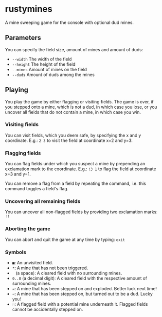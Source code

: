 # rustymines

A mine sweeping game for the console with optional dud mines.

## Parameters

You can specify the field size, amount of mines and amount of duds:

* `--width` The width of the field
* `--height` The height of the field
* `--mines` Amount of mines on the field
* `--duds` Amount of duds among the mines

## Playing

You play the game by either flagging or visiting fields.
The game is over, if you stepped onto a mine, which is not a dud, in which case you lose,
or you uncover all fields that do not contain a mine, in which case you win.

### Visiting fields

You can visit fields, which you deem safe, by specifying the x and y coordinate.
E.g.: `2 3` to visit the field at coordinate x=2 and y=3.

### Flagging fields

You can flag fields under which you suspect a mine by prepending an exclamation
mark to the coordinate. E.g.: `!3 1` to flag the field at coordinate x=3 and y=1.

You can remove a flag from a field by repeating the command, i.e. this command toggles a field's flag.

### Uncovering all remaining fields

You can uncover all non-flagged fields by providing two exclamation marks: `!!`

### Aborting the game

You can abort and quit the game at any time by typing: `exit`

### Symbols

- `■`: An unvisited field.
- `*`: A mine that has not been triggered.
- ` ` (a space): A cleared field with no surrounding mines.
- `0..8` (a decimal digit): A cleared field with the respective amount of surrounding mines.
- `☠`: A mine that has been stepped on and exploded. Better luck next time!
- `~`: A mine that has been stepped on, but turned out to be a dud. Lucky you!
- `⚐`: A flagged field with a potential mine underneath it. Flagged fields cannot be accidentally stepped on.
